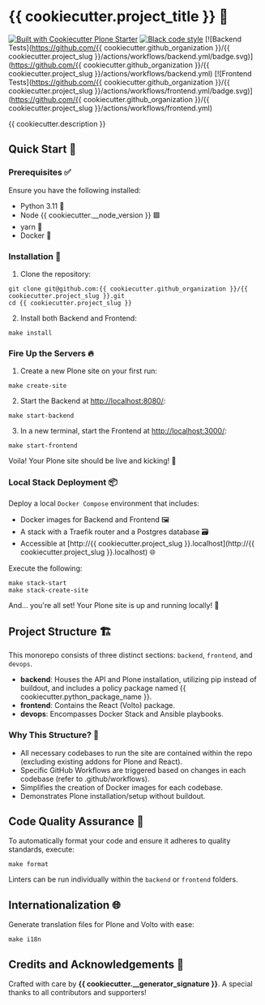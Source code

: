 # {{ cookiecutter.project_title }} 🚀

[![Built with Cookiecutter Plone Starter](https://img.shields.io/badge/built%20with-Cookiecutter%20Plone%20Starter-0083be.svg?logo=cookiecutter)](https://github.com/collective/cookiecutter-plone-starter/)
[![Black code style](https://img.shields.io/badge/code%20style-black-000000.svg)](https://github.com/ambv/black)
[![Backend Tests](https://github.com/{{ cookiecutter.github_organization }}/{{ cookiecutter.project_slug }}/actions/workflows/backend.yml/badge.svg)](https://github.com/{{ cookiecutter.github_organization }}/{{ cookiecutter.project_slug }}/actions/workflows/backend.yml)
[![Frontend Tests](https://github.com/{{ cookiecutter.github_organization }}/{{ cookiecutter.project_slug }}/actions/workflows/frontend.yml/badge.svg)](https://github.com/{{ cookiecutter.github_organization }}/{{ cookiecutter.project_slug }}/actions/workflows/frontend.yml)

{{ cookiecutter.description }}

## Quick Start 🏁

### Prerequisites ✅

Ensure you have the following installed:

- Python 3.11 🐍
- Node {{ cookiecutter.__node_version }} 🟩
- yarn 🧶
- Docker 🐳

### Installation 🔧

1. Clone the repository:

```shell
git clone git@github.com:{{ cookiecutter.github_organization }}/{{ cookiecutter.project_slug }}.git
cd {{ cookiecutter.project_slug }}
```

2. Install both Backend and Frontend:

```shell
make install
```

### Fire Up the Servers 🔥

1. Create a new Plone site on your first run:

```shell
make create-site
```

2. Start the Backend at [http://localhost:8080/](http://localhost:8080/):

```shell
make start-backend
```

3. In a new terminal, start the Frontend at [http://localhost:3000/](http://localhost:3000/):

```shell
make start-frontend
```

Voila! Your Plone site should be live and kicking! 🎉

### Local Stack Deployment 📦

Deploy a local `Docker Compose` environment that includes:

- Docker images for Backend and Frontend 🖼️
- A stack with a Traefik router and a Postgres database 🗃️
- Accessible at [http://{{ cookiecutter.project_slug }}.localhost](http://{{ cookiecutter.project_slug }}.localhost) 🌐

Execute the following:

```shell
make stack-start
make stack-create-site
```

And... you're all set! Your Plone site is up and running locally! 🚀

## Project Structure 🏗️

This monorepo consists of three distinct sections: `backend`, `frontend`, and `devops`.

- **backend**: Houses the API and Plone installation, utilizing pip instead of buildout, and includes a policy package named {{ cookiecutter.python_package_name }}.
- **frontend**: Contains the React (Volto) package.
- **devops**: Encompasses Docker Stack and Ansible playbooks.

### Why This Structure? 🤔

- All necessary codebases to run the site are contained within the repo (excluding existing addons for Plone and React).
- Specific GitHub Workflows are triggered based on changes in each codebase (refer to .github/workflows).
- Simplifies the creation of Docker images for each codebase.
- Demonstrates Plone installation/setup without buildout.

## Code Quality Assurance 🧐

To automatically format your code and ensure it adheres to quality standards, execute:

```shell
make format
```

Linters can be run individually within the `backend` or `frontend` folders.

## Internationalization 🌐

Generate translation files for Plone and Volto with ease:

```shell
make i18n
```

## Credits and Acknowledgements 🙏

Crafted with care by **{{ cookiecutter.__generator_signature }}**. A special thanks to all contributors and supporters!
